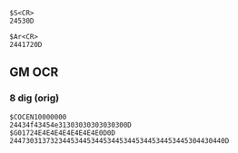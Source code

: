```
$S<CR>
24530D

$Ar<CR>
2441720D
```
## GM OCR
### 8 dig (orig)
```
$COCEN10000000
24434f43454e31303030303030300D
$G01724E4E4E4E4E4E4E4E0D0D
24473031373234453445344534453445344534453445304430440D
```
